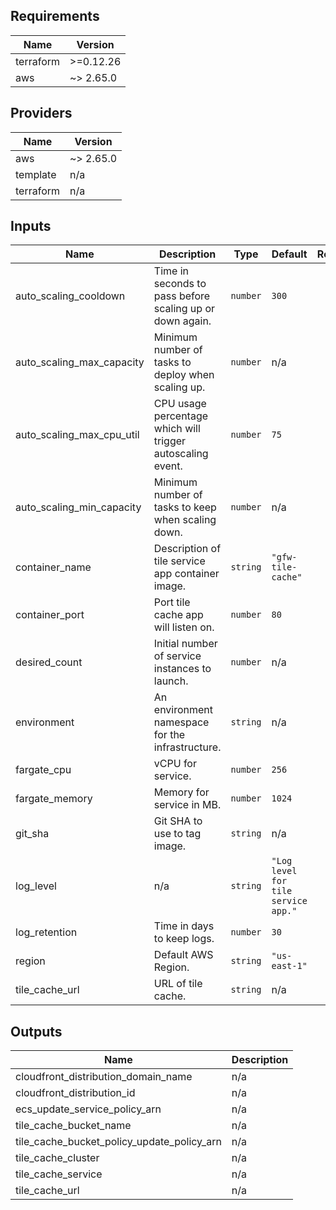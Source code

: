 ## Requirements

| Name | Version |
|------|---------|
| terraform | >=0.12.26 |
| aws | ~> 2.65.0 |

## Providers

| Name | Version |
|------|---------|
| aws | ~> 2.65.0 |
| template | n/a |
| terraform | n/a |

## Inputs

| Name | Description | Type | Default | Required |
|------|-------------|------|---------|:--------:|
| auto\_scaling\_cooldown | Time in seconds to pass before scaling up or down again. | `number` | `300` | no |
| auto\_scaling\_max\_capacity | Minimum number of tasks to deploy when scaling up. | `number` | n/a | yes |
| auto\_scaling\_max\_cpu\_util | CPU usage percentage which will trigger autoscaling event. | `number` | `75` | no |
| auto\_scaling\_min\_capacity | Minimum number of tasks to keep when scaling down. | `number` | n/a | yes |
| container\_name | Description of tile service app container image. | `string` | `"gfw-tile-cache"` | no |
| container\_port | Port tile cache app will listen on. | `number` | `80` | no |
| desired\_count | Initial number of service instances to launch. | `number` | n/a | yes |
| environment | An environment namespace for the infrastructure. | `string` | n/a | yes |
| fargate\_cpu | vCPU for service. | `number` | `256` | no |
| fargate\_memory | Memory for service in MB. | `number` | `1024` | no |
| git\_sha | Git SHA to use to tag image. | `string` | n/a | yes |
| log\_level | n/a | `string` | `"Log level for tile service app."` | no |
| log\_retention | Time in days to keep logs. | `number` | `30` | no |
| region | Default AWS Region. | `string` | `"us-east-1"` | no |
| tile\_cache\_url | URL of tile cache. | `string` | n/a | yes |

## Outputs

| Name | Description |
|------|-------------|
| cloudfront\_distribution\_domain\_name | n/a |
| cloudfront\_distribution\_id | n/a |
| ecs\_update\_service\_policy\_arn | n/a |
| tile\_cache\_bucket\_name | n/a |
| tile\_cache\_bucket\_policy\_update\_policy\_arn | n/a |
| tile\_cache\_cluster | n/a |
| tile\_cache\_service | n/a |
| tile\_cache\_url | n/a |

